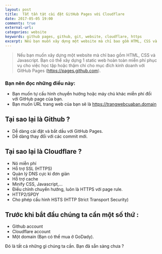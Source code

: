 ```yaml
---
layout: post
title:  Tất tần tật cài đặt GitHub Pages với Cloudflare
date: 2017-05-05 19:00
comments: true
external-url:
categories: website
keywords: github pages, github, git, website, cloudflare, https
excerpt: Nếu bạn muốn xây dựng một website mà chỉ bao gồm HTML, CSS và Javascript. Bạn có thể xây dựng 1 static web hoàn toàn miễn phí phục vụ cho việc học tập hoặc thậm chí cho mục đích kinh doanh với GitHub Pages(https://pages.github.com).
---
```

>Nếu bạn muốn xây dựng một website mà chỉ bao gồm HTML, CSS và Javascript. Bạn có thể xây dựng 1 static web hoàn toàn miễn phí phục vụ cho việc học tập hoặc thậm chí cho mục đích kinh doanh với GitHub Pages (https://pages.github.com).

### Bạn nên đọc những điều này:

- Bạn muốn tự cấu hình chuyển hướng hoặc máy chủ khác miễn phí đối với GitHub page của bạn.
- Bạn muốn URL trang web của bạn sẽ là https://trangwebcuaban.domain

## Tại sao lại là Github ?

- Dễ dàng cài đặt và bắt dầu với GitHub Pages.
- Dễ dàng thay đổi với các commit mới.

## Tại sao lại là Cloudflare ?

- Nó miễn phí
- Hỗ trợ SSL (HTTPS)
- Quản lý DNS cực kì đơn giản
- Hỗ trợ cache 
- Minify CSS, Javascript,...
- Điều chỉnh chuyển hướng, luôn là HTTPS với page rule.
- HTTP2/SPDY
- Cho phép cấu hình HSTS (HTTP Strict Transport Security)

## Trước khi bắt đầu chúng ta cần một số thứ :

- Github account
- Cloudflare account
- Một domain (Bạn có thể mua ở GoDady).

Đó là tất cả những gì chúng ta cần. Bạn đã sẵn sàng chưa ? 
